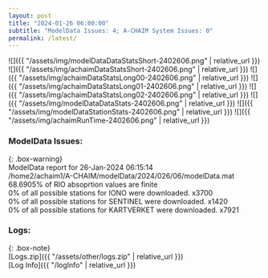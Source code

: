 ```yaml
---
layout: post
title: "2024-01-26 06:00:00"
subtitle: "ModelData Issues: 4; A-CHAIM System Issues: 0"
permalink: /latest/
---
```


![]({{ "/assets/img/modelDataDataStatsShort-2402606.png" | relative_url }})
![]({{ "/assets/img/achaimDataStatsShort-2402606.png" | relative_url }})
![]({{ "/assets/img/achaimDataStatsLong00-2402606.png" | relative_url }})
![]({{ "/assets/img/achaimDataStatsLong01-2402606.png" | relative_url }})
![]({{ "/assets/img/achaimDataStatsLong02-2402606.png" | relative_url }})
![]({{ "/assets/img/modelDataDataStats-2402606.png" | relative_url }})
![]({{ "/assets/img/modelDataStationStats-2402606.png" | relative_url }})
![]({{ "/assets/img/achaimRunTime-2402606.png" | relative_url }})


### ModelData Issues:  
  
{: .box-warning}  
 ModelData report for 26-Jan-2024 06:15:14   
 /home2/achaim1/A-CHAIM/modelData/2024/026/06/modelData.mat   
 68.6905% of RIO absoprtion values are finite   
 0% of all possible stations for IONO were downloaded. x3700   
 0% of all possible stations for SENTINEL were downloaded. x1420   
 0% of all possible stations for KARTVERKET were downloaded. x7921   
  


### Logs:  
  
{: .box-note}  
[Logs.zip]({{ "/assets/other/logs.zip" | relative_url }})  
[Log Info]({{ "/logInfo" | relative_url }})  
